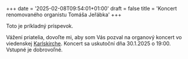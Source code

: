 +++
date = '2025-02-08T09:54:01+01:00'
draft = false
title = 'Koncert renomovaného organistu Tomáša Jeřábka'
+++

Toto je príkladný príspevok.

Vážení priatelia, dovoľte mi, aby som Vás pozval na organový koncert vo viedenskej [Karlskirche](https://karlskirche.at). Koncert sa uskutoční dňa 30.1.2025 o 19:00. Vstupné je dobrovoľné.

